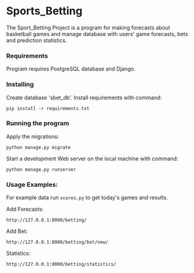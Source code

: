 # Sports_Betting
The Sport_Betting Project is a program for making forecasts about basketball games and manage database with users' game forecasts, bets and prediction statistics.

### Requirements
Program requires PostgreSQL database and Django.

### Installing
Create database 'sbet_db'. Install requirements  with command:
```
pip install -r requirements.txt
```
### Running the program
Apply the migrations:
```
python manage.py migrate
```
Start a development Web server on the local machine with command:
```
python manage.py runserver
```

### Usage Examples:
For example data run ```scores.py``` to get today's games and results. 

Add Forecasts:
```
http://127.0.0.1:8000/betting/
```
Add Bet:
```
http://127.0.0.1:8000/betting/bet/new/
```
Statistics:
```
http://127.0.0.1:8000/betting/statistics/
```





